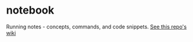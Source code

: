# notebook

Running notes - concepts, commands, and code snippets. [See this repo's wiki](https://github.com/tnballo/notebook/wiki)

